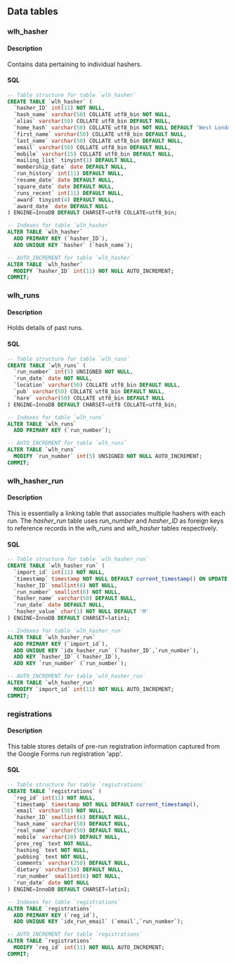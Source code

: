 


## Data tables

### wlh_hasher
#### Description
Contains data pertaining to individual hashers.
#### SQL
```SQL
-- Table structure for table `wlh_hasher`
CREATE TABLE `wlh_hasher` (
  `hasher_ID` int(11) NOT NULL,
  `hash_name` varchar(50) COLLATE utf8_bin NOT NULL,
  `alias` varchar(50) COLLATE utf8_bin DEFAULT NULL,
  `home_hash` varchar(50) COLLATE utf8_bin NOT NULL DEFAULT 'West London',
  `first_name` varchar(50) COLLATE utf8_bin DEFAULT NULL,
  `last_name` varchar(50) COLLATE utf8_bin DEFAULT NULL,
  `email` varchar(50) COLLATE utf8_bin DEFAULT NULL,
  `mobile` varchar(15) COLLATE utf8_bin DEFAULT NULL,
  `mailing_list` tinyint(1) DEFAULT NULL,
  `membership_date` date DEFAULT NULL,
  `run_history` int(11) DEFAULT NULL,
  `resume_date` date DEFAULT NULL,
  `square_date` date DEFAULT NULL,
  `runs_recent` int(11) DEFAULT NULL,
  `award` tinyint(4) DEFAULT NULL,
  `award_date` date DEFAULT NULL
) ENGINE=InnoDB DEFAULT CHARSET=utf8 COLLATE=utf8_bin;

-- Indexes for table `wlh_hasher`
ALTER TABLE `wlh_hasher`
  ADD PRIMARY KEY (`hasher_ID`),
  ADD UNIQUE KEY `hasher` (`hash_name`);

-- AUTO_INCREMENT for table `wlh_hasher`
ALTER TABLE `wlh_hasher`
  MODIFY `hasher_ID` int(11) NOT NULL AUTO_INCREMENT;
COMMIT;
```

### wlh_runs
#### Description
Holds details of past runs.

#### SQL
```SQL
-- Table structure for table `wlh_runs`
CREATE TABLE `wlh_runs` (
  `run_number` int(5) UNSIGNED NOT NULL,
  `run_date` date NOT NULL,
  `location` varchar(50) COLLATE utf8_bin DEFAULT NULL,
  `pub` varchar(50) COLLATE utf8_bin DEFAULT NULL,
  `hare` varchar(50) COLLATE utf8_bin DEFAULT NULL
) ENGINE=InnoDB DEFAULT CHARSET=utf8 COLLATE=utf8_bin;

-- Indexes for table `wlh_runs`
ALTER TABLE `wlh_runs`
  ADD PRIMARY KEY (`run_number`);

-- AUTO_INCREMENT for table `wlh_runs`
ALTER TABLE `wlh_runs`
  MODIFY `run_number` int(5) UNSIGNED NOT NULL AUTO_INCREMENT;
COMMIT;
```
### wlh_hasher_run
#### Description
This is essentially a linking table that associates multiple hashers with each run.  The *hasher_run* table uses *run_number* and *hasher_ID* as foreign keys to reference records in the *wlh_runs* and *wlh_hasher* tables respectively.

#### SQL
```SQL
-- Table structure for table `wlh_hasher_run`
CREATE TABLE `wlh_hasher_run` (
  `import_id` int(11) NOT NULL,
  `timestamp` timestamp NOT NULL DEFAULT current_timestamp() ON UPDATE current_timestamp(),
  `hasher_ID` smallint(6) NOT NULL,
  `run_number` smallint(6) NOT NULL,
  `hasher_name` varchar(50) DEFAULT NULL,
  `run_date` date DEFAULT NULL,
  `hasher_value` char(1) NOT NULL DEFAULT 'M'
) ENGINE=InnoDB DEFAULT CHARSET=latin1;

-- Indexes for table `wlh_hasher_run`
ALTER TABLE `wlh_hasher_run`
  ADD PRIMARY KEY (`import_id`),
  ADD UNIQUE KEY `idx_hasher_run` (`hasher_ID`,`run_number`),
  ADD KEY `hasher_ID` (`hasher_ID`),
  ADD KEY `run_number` (`run_number`);

-- AUTO_INCREMENT for table `wlh_hasher_run`
ALTER TABLE `wlh_hasher_run`
  MODIFY `import_id` int(11) NOT NULL AUTO_INCREMENT;
COMMIT;
```
### registrations
#### Description
This table stores details of pre-run registration information captured from the Google Forms run registration 'app'.

#### SQL
```SQL
-- Table structure for table `registrations`
CREATE TABLE `registrations` (
  `reg_id` int(11) NOT NULL,
  `timestamp` timestamp NOT NULL DEFAULT current_timestamp(),
  `email` varchar(50) NOT NULL,
  `hasher_ID` smallint(6) DEFAULT NULL,
  `hash_name` varchar(50) DEFAULT NULL,
  `real_name` varchar(50) DEFAULT NULL,
  `mobile` varchar(20) DEFAULT NULL,
  `prev_reg` text NOT NULL,
  `hashing` text NOT NULL,
  `pubbing` text NOT NULL,
  `comments` varchar(250) DEFAULT NULL,
  `dietary` varchar(50) DEFAULT NULL,
  `run_number` smallint(6) NOT NULL,
  `run_date` date NOT NULL
) ENGINE=InnoDB DEFAULT CHARSET=latin1;

-- Indexes for table `registrations`
ALTER TABLE `registrations`
  ADD PRIMARY KEY (`reg_id`),
  ADD UNIQUE KEY `idx_run_email` (`email`,`run_number`);

-- AUTO_INCREMENT for table `registrations`
ALTER TABLE `registrations`
  MODIFY `reg_id` int(11) NOT NULL AUTO_INCREMENT;
COMMIT;
```
<!--stackedit_data:
eyJoaXN0b3J5IjpbLTMzNzA5MzcyMSw3NjkwMDY5OTUsMTgxOT
Q0NjM2NV19
-->